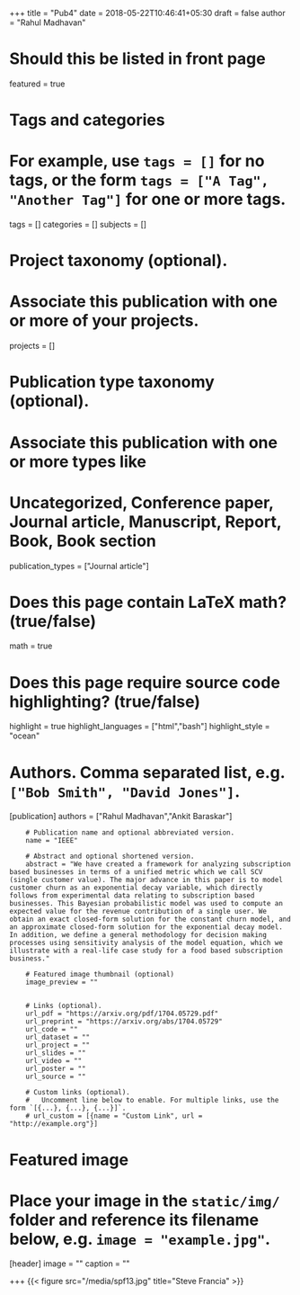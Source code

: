 +++
title = "Pub4"
date = 2018-05-22T10:46:41+05:30
draft = false
author = "Rahul Madhavan"

# Should this be listed in front page
featured = true

# Tags and categories
# For example, use `tags = []` for no tags, or the form `tags = ["A Tag", "Another Tag"]` for one or more tags.
tags = []
categories = []
subjects = []
# Project taxonomy (optional).
#   Associate this publication with one or more of your projects.
projects = []
# Publication type taxonomy (optional).
# Associate this publication with one or more types like
# Uncategorized, Conference paper, Journal article, Manuscript, Report, Book, Book section
publication_types = ["Journal article"]

# Does this page contain LaTeX math? (true/false)
math = true

# Does this page require source code highlighting? (true/false)
highlight = true
highlight_languages = ["html","bash"]
highlight_style = "ocean"


# Authors. Comma separated list, e.g. `["Bob Smith", "David Jones"]`.
[publication]
        authors = ["Rahul Madhavan","Ankit Baraskar"]

        # Publication name and optional abbreviated version.
        name = "IEEE"

        # Abstract and optional shortened version.
        abstract = "We have created a framework for analyzing subscription based businesses in terms of a unified metric which we call SCV (single customer value). The major advance in this paper is to model customer churn as an exponential decay variable, which directly follows from experimental data relating to subscription based businesses. This Bayesian probabilistic model was used to compute an expected value for the revenue contribution of a single user. We obtain an exact closed-form solution for the constant churn model, and an approximate closed-form solution for the exponential decay model. In addition, we define a general methodology for decision making processes using sensitivity analysis of the model equation, which we illustrate with a real-life case study for a food based subscription business."

        # Featured image thumbnail (optional)
        image_preview = ""


        # Links (optional).
        url_pdf = "https://arxiv.org/pdf/1704.05729.pdf"
        url_preprint = "https://arxiv.org/abs/1704.05729"
        url_code = ""
        url_dataset = ""
        url_project = ""
        url_slides = ""
        url_video = ""
        url_poster = ""
        url_source = ""

        # Custom links (optional).
        #   Uncomment line below to enable. For multiple links, use the form `[{...}, {...}, {...}]`.
        # url_custom = [{name = "Custom Link", url = "http://example.org"}]


# Featured image
# Place your image in the `static/img/` folder and reference its filename below, e.g. `image = "example.jpg"`.
[header]
        image = ""
        caption = ""

+++
{{< figure src="/media/spf13.jpg" title="Steve Francia" >}}
